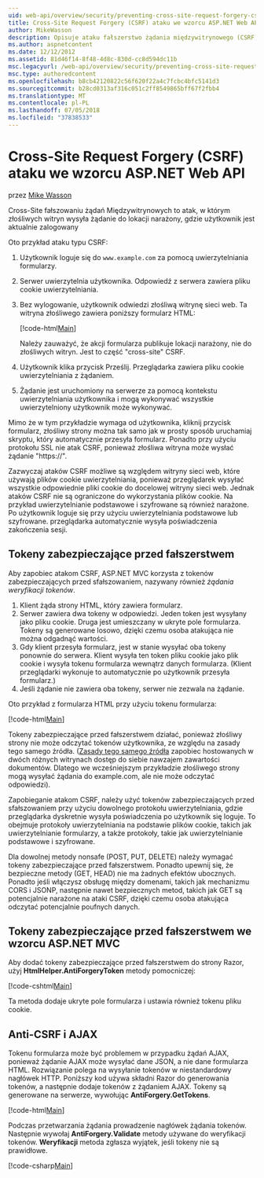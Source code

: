 ```yaml
---
uid: web-api/overview/security/preventing-cross-site-request-forgery-csrf-attacks
title: Cross-Site Request Forgery (CSRF) ataku we wzorcu ASP.NET Web API | Dokumentacja firmy Microsoft
author: MikeWasson
description: Opisuje ataku fałszerstwo żądania międzywitrynowego (CSRF) oraz jak wdrożyć środki anti-CSRF w Web API platformy ASP.NET.
ms.author: aspnetcontent
ms.date: 12/12/2012
ms.assetid: 81d46f14-8f48-4d8c-830d-cc8d594dc11b
msc.legacyurl: /web-api/overview/security/preventing-cross-site-request-forgery-csrf-attacks
msc.type: authoredcontent
ms.openlocfilehash: b8cb42120822c56f620f22a4c7fcbc4bfc5141d3
ms.sourcegitcommit: b28cd0313af316c051c2ff8549865bff67f2fbb4
ms.translationtype: MT
ms.contentlocale: pl-PL
ms.lasthandoff: 07/05/2018
ms.locfileid: "37838533"
---
```

<a name="preventing-cross-site-request-forgery-csrf-attacks-in-aspnet-web-api"></a>Cross-Site Request Forgery (CSRF) ataku we wzorcu ASP.NET Web API
====================
przez [Mike Wasson](https://github.com/MikeWasson)

Cross-Site fałszowaniu żądań Międzywitrynowych to atak, w którym złośliwych witryn wysyła żądanie do lokacji narażony, gdzie użytkownik jest aktualnie zalogowany

Oto przykład ataku typu CSRF:

1. Użytkownik loguje się do `www.example.com` za pomocą uwierzytelniania formularzy.
2. Serwer uwierzytelnia użytkownika. Odpowiedź z serwera zawiera pliku cookie uwierzytelniania.
3. Bez wylogowanie, użytkownik odwiedzi złośliwą witrynę sieci web. Ta witryna złośliwego zawiera poniższy formularz HTML: 

    [!code-html[Main](preventing-cross-site-request-forgery-csrf-attacks/samples/sample1.html)]

    Należy zauważyć, że akcji formularza publikuje lokacji narażony, nie do złośliwych witryn. Jest to część "cross-site" CSRF.
4. Użytkownik klika przycisk Prześlij. Przeglądarka zawiera pliku cookie uwierzytelniania z żądaniem.
5. Żądanie jest uruchomiony na serwerze za pomocą kontekstu uwierzytelniania użytkownika i mogą wykonywać wszystkie uwierzytelniony użytkownik może wykonywać.

Mimo że w tym przykładzie wymaga od użytkownika, kliknij przycisk formularz, złośliwy strony można tak samo jak w prosty sposób uruchamiaj skryptu, który automatycznie przesyła formularz. Ponadto przy użyciu protokołu SSL nie atak CSRF, ponieważ złośliwa witryna może wysłać żądanie "https://".

Zazwyczaj ataków CSRF możliwe są względem witryny sieci web, które używają plików cookie uwierzytelniania, ponieważ przeglądarek wysyłać wszystkie odpowiednie pliki cookie do docelowej witryny sieci web. Jednak ataków CSRF nie są ograniczone do wykorzystania plików cookie. Na przykład uwierzytelnianie podstawowe i szyfrowane są również narażone. Po użytkownik loguje się przy użyciu uwierzytelniania podstawowe lub szyfrowane. przeglądarka automatycznie wysyła poświadczenia zakończenia sesji.

## <a name="anti-forgery-tokens"></a>Tokeny zabezpieczające przed fałszerstwem

Aby zapobiec atakom CSRF, ASP.NET MVC korzysta z tokenów zabezpieczających przed sfałszowaniem, nazywany również *żądania weryfikacji tokenów*.

1. Klient żąda strony HTML, który zawiera formularz.
2. Serwer zawiera dwa tokeny w odpowiedzi. Jeden token jest wysyłany jako pliku cookie. Druga jest umieszczany w ukryte pole formularza. Tokeny są generowane losowo, dzięki czemu osoba atakująca nie można odgadnąć wartości.
3. Gdy klient przesyła formularz, jest w stanie wysyłać oba tokeny ponownie do serwera. Klient wysyła ten token pliku cookie jako plik cookie i wysyła tokenu formularza wewnątrz danych formularza. (Klient przeglądarki wykonuje to automatycznie po użytkownik przesyła formularz.)
4. Jeśli żądanie nie zawiera oba tokeny, serwer nie zezwala na żądanie.

Oto przykład z formularza HTML przy użyciu tokenu formularza:

[!code-html[Main](preventing-cross-site-request-forgery-csrf-attacks/samples/sample2.html)]

Tokeny zabezpieczające przed fałszerstwem działać, ponieważ złośliwy strony nie może odczytać tokenów użytkownika, ze względu na zasady tego samego źródła. ([Zasady tego samego źródła](http://www.w3.org/Security/wiki/Same_Origin_Policy) zapobiec hostowanych w dwóch różnych witrynach dostęp do siebie nawzajem zawartości dokumentów. Dlatego we wcześniejszym przykładzie złośliwego strony mogą wysyłać żądania do example.com, ale nie może odczytać odpowiedzi).

Zapobieganie atakom CSRF, należy użyć tokenów zabezpieczających przed sfałszowaniem przy użyciu dowolnego protokołu uwierzytelniania, gdzie przeglądarka dyskretnie wysyła poświadczenia po użytkownik się loguje. To obejmuje protokoły uwierzytelniania na podstawie plików cookie, takich jak uwierzytelnianie formularzy, a także protokoły, takie jak uwierzytelnianie podstawowe i szyfrowane.

Dla dowolnej metody nonsafe (POST, PUT, DELETE) należy wymagać tokeny zabezpieczające przed fałszerstwem. Ponadto upewnij się, że bezpieczne metody (GET, HEAD) nie ma żadnych efektów ubocznych. Ponadto jeśli włączysz obsługę między domenami, takich jak mechanizmu CORS i JSONP, następnie nawet bezpiecznych metod, takich jak GET są potencjalnie narażone na ataki CSRF, dzięki czemu osoba atakująca odczytać potencjalnie poufnych danych.

## <a name="anti-forgery-tokens-in-aspnet-mvc"></a>Tokeny zabezpieczające przed fałszerstwem we wzorcu ASP.NET MVC

Aby dodać tokeny zabezpieczające przed fałszerstwem do strony Razor, użyj **HtmlHelper.AntiForgeryToken** metody pomocniczej:

[!code-cshtml[Main](preventing-cross-site-request-forgery-csrf-attacks/samples/sample3.cshtml)]

Ta metoda dodaje ukryte pole formularza i ustawia również tokenu pliku cookie.

## <a name="anti-csrf-and-ajax"></a>Anti-CSRF i AJAX

Tokenu formularza może być problemem w przypadku żądań AJAX, ponieważ żądanie AJAX może wysyłać dane JSON, a nie dane formularza HTML. Rozwiązanie polega na wysyłanie tokenów w niestandardowy nagłówek HTTP. Poniższy kod używa składni Razor do generowania tokenów, a następnie dodaje tokenów z żądaniem AJAX. Tokeny są generowane na serwerze, wywołując **AntiForgery.GetTokens**.

[!code-html[Main](preventing-cross-site-request-forgery-csrf-attacks/samples/sample4.html)]

Podczas przetwarzania żądania prowadzenie nagłówek żądania tokenów. Następnie wywołaj **AntiForgery.Validate** metody używane do weryfikacji tokenów. **Weryfikacji** metoda zgłasza wyjątek, jeśli tokeny nie są prawidłowe.

[!code-csharp[Main](preventing-cross-site-request-forgery-csrf-attacks/samples/sample5.cs)]
